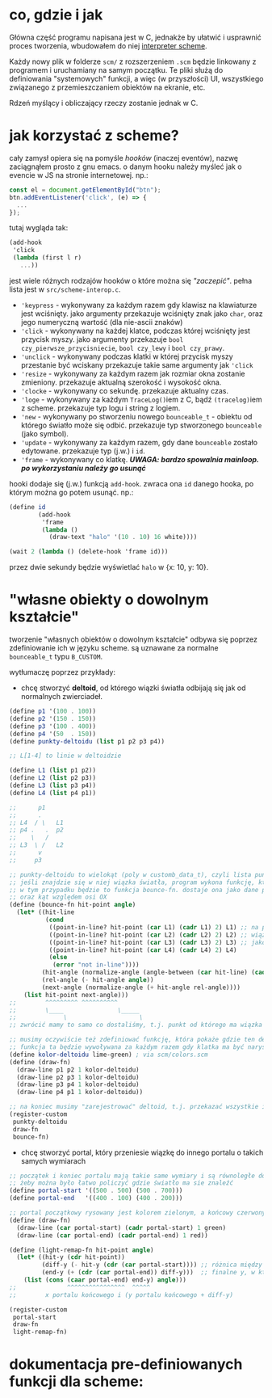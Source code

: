 
# co, gdzie i jak

Główna część programu napisana jest w C, jednakże by ułatwić i usprawnić proces
tworzenia, wbudowałem do niej [interpreter scheme](https://tinyscheme.sourceforge.net/).

Każdy nowy plik w folderze `scm/` z rozszerzeniem `.scm` będzie linkowany
z programem i uruchamiany na samym początku. Te pliki służą do definiowania
"systemowych" funkcji, a więc (w przyszłości) UI, wszystkiego związanego
z przemieszczaniem obiektów na ekranie, etc.

Rdzeń myślący i obliczający rzeczy zostanie jednak w C.

# jak korzystać z scheme?

cały zamysł opiera się na pomyśle *hooków* (inaczej eventów), nazwę zaciągnąłem prosto z gnu emacs.
o danym hooku należy myśleć jak o evencie w JS na stronie internetowej.
np.:

```javascript
const el = document.getElementById("btn");
btn.addEventListener('click', (e) => {
  ...
});
```

tutaj wygląda tak:

```scheme
(add-hook
 'click
 (lambda (first l r)
   ...))
```

jest wiele różnych rodzajów hooków o które można się *"zaczepić"*. pełna lista jest w `src/scheme-interop.c`.

- `'keypress` - wykonywany za każdym razem gdy klawisz na klawiaturze jest wciśnięty.
                jako argumenty przekazuje wciśnięty znak jako `char`, oraz jego numeryczną
                wartość (dla nie-ascii znaków)
- `'click` - wykonywany na każdej klatce, podczas której wciśnięty jest przycisk myszy.
             jako argumenty przekazuje `bool czy_pierwsze_przycisniecie`, `bool czy_lewy`
             i `bool czy_prawy`.
- `'unclick` - wykonywany podczas klatki w której przycisk myszy przestanie być wciskany
               przekazuje takie same argumenty jak `'click`
- `'resize` - wykonywany za każdym razem jak rozmiar okna zostanie zmieniony.
              przekazuje aktualną szerokość i wysokość okna.
- `'clocke` - wykonywany co sekundę. przekazuje aktualny czas.
- `'loge` - wykonywany za każdym `TraceLog()`iem z C, bądź `(tracelog)`iem z scheme.
            przekazuje typ logu i string z logiem.
- `'new` - wykonywany po stworzeniu nowego `bounceable_t` - obiektu od którego światło może
           się odbić. przekazuje typ stworzonego `bounceable` (jako symbol).
- `'update` - wykonywany za każdym razem, gdy dane `bounceable` zostało edytowane.
              przekazuje typ (j.w.) i `id`.
- `'frame` - wykonywany co klatkę. ***UWAGA: bardzo spowalnia mainloop. po wykorzystaniu należy go usunąć***

hooki dodaje się (j.w.) funkcją `add-hook`. zwraca ona `id` danego hooka, po którym
można go potem usunąć.
np.:

```scheme
(define id
        (add-hook
         'frame
         (lambda ()
           (draw-text "halo" '(10 . 10) 16 white))))

(wait 2 (lambda () (delete-hook 'frame id)))
```

przez dwie sekundy będzie wyświetlać `halo` w {x: 10, y: 10}.

# "własne obiekty o dowolnym kształcie"

tworzenie "własnych obiektów o dowolnym kształcie" odbywa się poprzez zdefiniowanie ich w języku scheme.
są uznawane za normalne `bounceable_t` typu `B_CUSTOM`.

wytłumaczę poprzez przykłady:

- chcę stworzyć **deltoid**, od którego wiązki światła odbijają się jak od normalnych zwierciadeł.

```scheme
(define p1 '(100 . 100))
(define p2 '(150 . 150))
(define p3 '(100 . 400))
(define p4 '(50  . 150))
(define punkty-deltoidu (list p1 p2 p3 p4))

;; L[1-4] to linie w deltoidzie

(define L1 (list p1 p2))
(define L2 (list p2 p3))
(define L3 (list p3 p4))
(define L4 (list p4 p1))

;;      p1
;;      .
;; L4  / \   L1
;; p4 .   .  p2
;;    \   /
;; L3  \ /   L2
;;      v
;;     p3

;; punkty-deltoidu to wielokąt (poly w customb_data_t), czyli lista punktów.
;; jeśli znajdzie się w niej wiązka światła, program wykona funkcję, która obliczyć ma jak światło powinno się odbić.
;; w tym przypadku będzie to funkcja bounce-fn. dostaje ona jako dane punkt w którym wiązka światła dotknęła wielokątu,
;; oraz kąt względem osi OX
(define (bounce-fn hit-point angle)
  (let* ((hit-line
          (cond
           ((point-in-line? hit-point (car L1) (cadr L1) 2) L1) ;; na początek sprawdzamy o jaką linię deltoidu
           ((point-in-line? hit-point (car L2) (cadr L2) 2) L2) ;; wiązka światła faktycznie się odbiła i zapisujemy ją
           ((point-in-line? hit-point (car L3) (cadr L3) 2) L3) ;; jako hit-line
           ((point-in-line? hit-point (car L4) (cadr L4) 2) L4)
           (else
            (error "not in-line"))))
         (hit-angle (normalize-angle (angle-between (car hit-line) (cadr hit-line)))) ;; kąt pod jakim jest linia deltoidu
         (rel-angle (- hit-angle angle))                                              ;; kąt pod jakim światło padło na deltoid
         (next-angle (normalize-angle (+ hit-angle rel-angle))))                      ;; kąt jaki teraz ma obrać światło
    (list hit-point next-angle)))
;;        ^^^^^^^^^ ^^^^^^^^^^
;;        \____               \_____
;;             \                    \
;; zwrócić mamy to samo co dostaliśmy, t.j. punkt od którego ma wiązka kontynuować, oraz kąt (względem osi OX)

;; musimy oczywiście też zdefiniować funkcję, która pokaże gdzie ten deltoid jest (t.j. narysuje go)
;; funkcja ta będzie wywoływana za każdym razem gdy klatka ma być narysowana (często) więc powinna być jak najkrótsza.
(define kolor-deltoidu lime-green) ; via scm/colors.scm
(define (draw-fn)
  (draw-line p1 p2 1 kolor-deltoidu)
  (draw-line p2 p3 1 kolor-deltoidu)
  (draw-line p3 p4 1 kolor-deltoidu)
  (draw-line p4 p1 1 kolor-deltoidu))

;; na koniec musimy "zarejestrować" deltoid, t.j. przekazać wszystkie informacje o nim programowi
(register-custom
 punkty-deltoidu
 draw-fn
 bounce-fn)
```

- chcę stworzyć portal, który przeniesie wiązkę do innego portalu o takich samych wymiarach

```scheme
;; początek i koniec portalu mają takie same wymiary i są równoległe do osi OY,
;; żeby można było łatwo policzyć gdzie światło ma sie znaleźć
(define portal-start '((500 . 500) (500 . 700)))
(define portal-end   '((400 . 100) (400 . 200)))

;; portal początkowy rysowany jest kolorem zielonym, a końcowy czerwonym
(define (draw-fn)
  (draw-line (car portal-start) (cadr portal-start) 1 green)
  (draw-line (car portal-end) (cadr portal-end) 1 red))

(define (light-remap-fn hit-point angle)
  (let* ((hit-y (cdr hit-point))
         (diff-y (- hit-y (cdr (car portal-start)))) ;; różnica między początkiem (górą) portalu, a miejscem, gdzie wiązka go dotknęła
         (end-y (+ (cdr (car portal-end)) diff-y)))  ;; finalne y, w którym pojawić ma się wiązka
    (list (cons (caar portal-end) end-y) angle)))
;;              ^^^^^^^^^^^^^^^^  ^^^^^
;;        x portalu końcowego i (y portalu końcowego + diff-y)

(register-custom
 portal-start
 draw-fn
 light-remap-fn)
```

# dokumentacja pre-definiowanych funkcji dla scheme:
